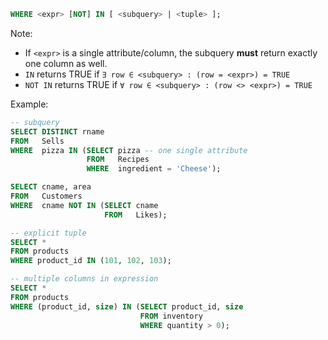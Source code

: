 
```sql
WHERE <expr> [NOT] IN [ <subquery> | <tuple> ];
```

Note:
- If `<expr>` is a single attribute/column, the subquery **must** return exactly one column as well.
- `IN` returns TRUE if `∃ row ∈ <subquery> : (row = <expr>) = TRUE`
- `NOT IN` returns TRUE if `∀ row ∈ <subquery> : (row <> <expr>) = TRUE`

Example:

```sql
-- subquery
SELECT DISTINCT rname
FROM   Sells
WHERE  pizza IN (SELECT pizza -- one single attribute
				 FROM   Recipes
				 WHERE  ingredient = 'Cheese');

SELECT cname, area
FROM   Customers
WHERE  cname NOT IN (SELECT cname
					 FROM   Likes);
```

```sql
-- explicit tuple
SELECT *
FROM products
WHERE product_id IN (101, 102, 103);
```

```sql
-- multiple columns in expression
SELECT *
FROM products
WHERE (product_id, size) IN (SELECT product_id, size 
							 FROM inventory 
							 WHERE quantity > 0);
```
